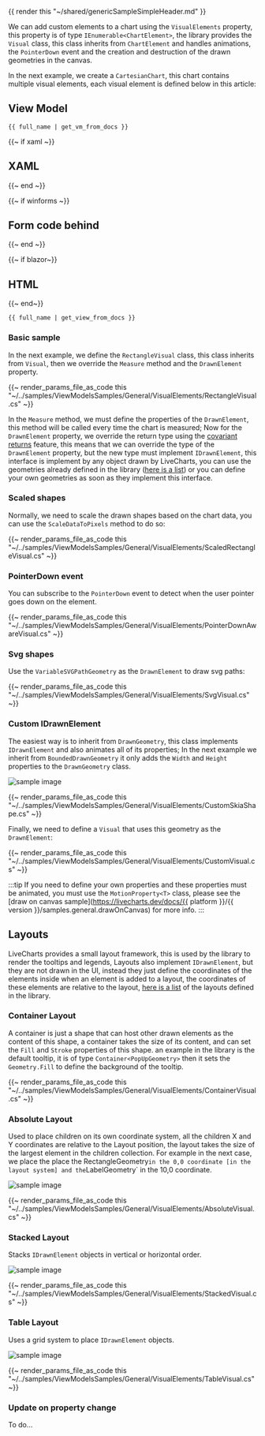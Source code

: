 {{ render this "~/shared/genericSampleSimpleHeader.md" }}

We can add custom elements to a chart using the `VisualElements` property, this property is of type `IEnumerable<ChartElement>`,
the library provides the `Visual` class, this class inherits from `ChartElement` and handles animations, the `PointerDown` event and
the creation and destruction of the drawn geometries in the canvas.

In the next example, we create a `CartesianChart`, this chart contains multiple visual elements, each visual element is defined below in this article:

## View Model

```
{{ full_name | get_vm_from_docs }}
```

{{~ if xaml ~}}
## XAML
{{~ end ~}}

{{~ if winforms ~}}
## Form code behind
{{~ end ~}}

{{~ if blazor~}}
## HTML
{{~ end~}}

```
{{ full_name | get_view_from_docs }}
```

### Basic sample

In the next example, we define the `RectangleVisual` class, this class inherits from `Visual`, then we override the `Measure` method
and the `DrawnElement` property.

{{~ render_params_file_as_code this "~/../samples/ViewModelsSamples/General/VisualElements/RectangleVisual.cs" ~}}

In the `Measure` method, we must define the properties of the `DrawnElement`, this method will be called every time the chart is measured;
Now for the `DrawnElement` property, we override the return type using the [covariant returns](https://learn.microsoft.com/en-us/dotnet/csharp/language-reference/proposals/csharp-9.0/covariant-returns)
feature, this means that we can override the type of the `DrawnElement` property, but the new type must implement `IDrawnElement`, this interface
is implement by any object drawn by LiveCharts, you can use the geometries already defined in the library 
([here is a list](https://github.com/beto-rodriguez/LiveCharts2/tree/master/src/skiasharp/LiveChartsCore.SkiaSharp/Drawing/Geometries)) 
or you can define your own geometries as soon as they implement this interface.

### Scaled shapes

Normally, we need to scale the drawn shapes based on the chart data, you can use the `ScaleDataToPixels` method to do so:

{{~ render_params_file_as_code this "~/../samples/ViewModelsSamples/General/VisualElements/ScaledRectangleVisual.cs" ~}}

### PointerDown event

You can subscribe to the `PointerDown` event to detect when the user pointer goes down on the element.

{{~ render_params_file_as_code this "~/../samples/ViewModelsSamples/General/VisualElements/PointerDownAwareVisual.cs" ~}}

### Svg shapes

Use the `VariableSVGPathGeometry` as the `DrawnElement` to draw svg paths:

{{~ render_params_file_as_code this "~/../samples/ViewModelsSamples/General/VisualElements/SvgVisual.cs" ~}}

### Custom IDrawnElement

The easiest way is to inherit from `DrawnGeometry`, this class implements `IDrawnElement` and also animates all of its properties;
In the next example we inherit from `BoundedDrawnGeometry` it only adds the `Width` and `Height` properties to the `DrawnGeometry` class.

<div class="text-center">
    <img src="{{ assets_url }}/docs/{{ unique_name }}/custom.png" class="static" alt="sample image" />
</div>

{{~ render_params_file_as_code this "~/../samples/ViewModelsSamples/General/VisualElements/CustomSkiaShape.cs" ~}}

Finally, we need to define a `Visual` that uses this geometry as the `DrawnElement`:

{{~ render_params_file_as_code this "~/../samples/ViewModelsSamples/General/VisualElements/CustomVisual.cs" ~}}

:::tip
If you need to define your own properties and these properties must be animated, you must use the `MotionProperty<T>` class, please see the
[draw on canvas sample](https://livecharts.dev/docs/{{ platform }}/{{ version }}/samples.general.drawOnCanvas) for more info.
:::

## Layouts

LiveCharts provides a small layout framework, this is used by the library to render the tooltips and legends,
Layouts also implement `IDrawnElement`, but they are not drawn in the UI, instead they just define the coordinates
of the elements inside when an element is added to a layout, the coordinates of these elements are relative to the
layout, [here is a list](https://github.com/beto-rodriguez/LiveCharts2/tree/master/src/skiasharp/LiveChartsCore.SkiaSharp/Drawing/Layouts)
of the layouts defined in the library.

### Container Layout

A container is just a shape that can host other drawn elements as the content of this shape, a container takes the size of its content, and can
set the `Fill` and `Stroke` properties of this shape. an example in the library is the default tooltip, it is of type `Container<PopUpGeometry>`
then it sets the `Geometry.Fill` to define the background of the tooltip.

{{~ render_params_file_as_code this "~/../samples/ViewModelsSamples/General/VisualElements/ContainerVisual.cs" ~}}

### Absolute Layout

Used to place children on its own coordinate system, all the children X and Y coordinates are relative to the Layout position, the layout takes
the size of the largest element in the children collection. For example in the next case, we place the place the RectangleGeometry` in the 0,0
coordinate [in the layout system] and the `LabelGeometry` in the 10,0 coordinate.

<div class="text-center">
    <img src="{{ assets_url }}/docs/{{ unique_name }}/absolute.png" alt="sample image" />
</div>

{{~ render_params_file_as_code this "~/../samples/ViewModelsSamples/General/VisualElements/AbsoluteVisual.cs" ~}}

### Stacked Layout

Stacks `IDrawnElement` objects in vertical or horizontal order.

<div class="text-center">
    <img src="{{ assets_url }}/docs/{{ unique_name }}/stack.png" alt="sample image" />
</div>

{{~ render_params_file_as_code this "~/../samples/ViewModelsSamples/General/VisualElements/StackedVisual.cs" ~}}

### Table Layout

Uses a grid system to place `IDrawnElement` objects.

<div class="text-center">
    <img src="{{ assets_url }}/docs/{{ unique_name }}/table.png" alt="sample image" />
</div>

{{~ render_params_file_as_code this "~/../samples/ViewModelsSamples/General/VisualElements/TableVisual.cs" ~}}

### Update on property change

To do...